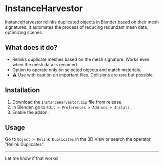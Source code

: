 # InstanceHarvestor

InstanceHarvestor relinks duplicated objects in Blender based on their mesh signatures. It automates the process of reducing redundant mesh data, optimizing scenes.

## What does it do?

- Relinks duplicate meshes based on the mesh signature. Works even when the mesh data is renamed.
- Option to operate only on selected objects and match materials.
- ⚠️ Use with caution on important files. Collisions are rare but possible.

## Installation

1. Download the `InstanceHarvestor.zip` file from release.
2. In Blender, go to `Edit > Preferences > Add-ons > Install`.
3. Enable the addon.

## Usage

Go to `Object > Relink Duplicates` in the 3D View or search the operator "Relink Duplicates".

---

Let me know if that works!
